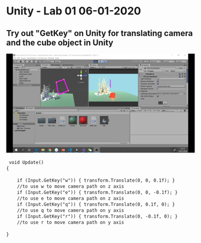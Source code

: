 # Unity - Lab 01 06-01-2020

## Try out "GetKey" on Unity for translating camera and the cube object in Unity

[![practice](https://github.com/muziFiona/Uni-Response/blob/master/Advanced_Visualisation_and_Computational_Environments/Week1_06_01_2020/media/2020-01-19%2022-15-23_Moment.jpg)](https://youtu.be/5QKN94XR8ss)

>
     void Update()
    {

        if (Input.GetKey("w")) { transform.Translate(0, 0, 0.1f); }
        //to use w to move camera path on z axis
        if (Input.GetKey("e")) { transform.Translate(0, 0, -0.1f); }
        //to use e to move camera path on z axis
        if (Input.GetKey("q")) { transform.Translate(0, 0.1f, 0); }
        //to use q to move camera path on y axis
        if (Input.GetKey("r")) { transform.Translate(0, -0.1f, 0); }
        //to use r to move camera path on y axis

    }